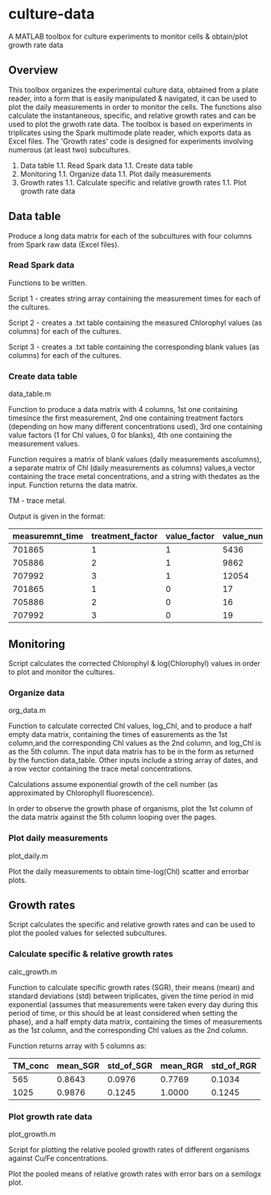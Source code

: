 # culture-data
A MATLAB toolbox for culture experiments to monitor cells &amp; obtain/plot growth rate data 

## Overview
This toolbox organizes the experimental culture data, obtained from a plate reader, into a form that is easily manipulated & navigated, it can be used to plot the daily measurements in order to monitor the cells. The functions also calculate the instantaneous, specific, and relative growth rates and can be used to plot the grwoth rate data. 
The toolbox is based on experiments in triplicates using the Spark multimode plate reader, which exports data as Excel files. The 'Growth rates' code is designed for experiments involving numerous (at least two) subcultures. 

1. Data table 
  1.1. Read Spark data
  1.1. Create data table 
1. Monitoring
  1.1. Organize data 
  1.1. Plot daily measurements
1. Growth rates
  1.1. Calculate specific and relative growth rates
  1.1. Plot growth rate data
  
## Data table 

Produce a long data matrix for each of the subcultures with four columns from Spark raw data (Excel files). 

### Read Spark data 

Functions to be written. 

Script 1 - creates string array containing the measurement times for each of the cultures. 

Script 2 - creates a .txt table containing the measured Chlorophyl values (as columns) for each of the cultures. 

Script 3 - creates a .txt table containing the corresponding blank values (as columns) for each of the cultures. 

### Create data table

data_table.m

Function to produce a data matrix with 4 columns, 1st one containing timesince the first measurement, 2nd one containing treatment factors (depending on how many different concentrations used), 3rd one containing value factors (1 for Chl values, 0 for blanks), 4th one containing the measurement values.

Function requires a matrix of blank values (daily measurements ascolumns), a separate matrix of Chl (daily measurements as columns) values,a vector containing the trace metal concentrations, and a string with thedates as the input. Function returns the data matrix.

TM - trace metal. 

Output is given in the format: 

measuremnt_time | treatment_factor | value_factor | value_num
--------------- | ---------------- | ------------ | --------- 
701865 | 1 | 1 | 5436
705886 | 2 | 1 | 9862
707992 | 3 | 1 | 12054
701865 | 1 | 0 | 17
705886 | 2 | 0 | 16
707992 | 3 | 0 | 19

## Monitoring

Script calculates the corrected Chlorophyl & log(Chlorophyl) values in order to plot and monitor the cultures. 

### Organize data 

org_data.m

Function to calculate corrected Chl values, log_Chl, and to produce a half empty data matrix, containing the times of easurements as the 1st column,and the corresponding Chl values as the 2nd column, and log_Chl is as the 5th column. The input data matrix has to be in the form as returned by the function data_table. Other inputs include a string array of dates, and a row vector containing the trace metal concentrations.

Calculations assume exponential growth of the cell number (as approximated by Chlorophyll fluorescence).

In order to observe the growth phase of organisms, plot the 1st column of the data matrix against the 5th column looping over the pages.

### Plot daily measurements

plot_daily.m

Plot the daily measurements to obtain time-log(Chl) scatter and errorbar plots.

## Growth rates

Script calculates the specific and relative growth rates and can be used to plot the pooled values for selected subcultures. 

### Calculate specific & relative growth rates

calc_growth.m

Function to calculate specific growth rates (SGR), their means (mean) and standard deviations (std) between triplicates, given the time period in mid exponential (assumes that measurements were taken every day during this period of time, or this should be at least considered when setting the phase), and a half empty data matrix, containing the times of measurements as the 1st column, and the corresponding Chl values as the 2nd column.

Function returns array with 5 columns as: 

TM_conc | mean_SGR | std_of_SGR | mean_RGR | std_of_RGR
------- | -------- | ---------- | -------- | ---------- 
565 | 0.8643 | 0.0976 | 0.7769 | 0.1034
1025 | 0.9876 | 0.1245 | 1.0000 | 0.1245

### Plot growth rate data

plot_growth.m

Script for plotting the relative pooled growth rates of different organisms against Cu/Fe concentrations.

Plot the pooled means of relative growth rates with error bars on a semilogx plot.
